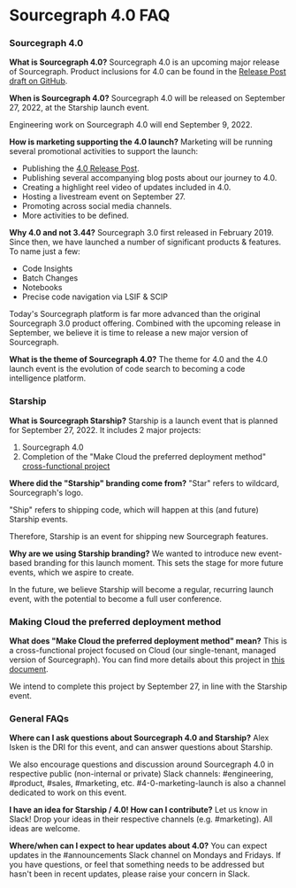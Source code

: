 # Sourcegraph 4.0 FAQ

### Sourcegraph 4.0

**What is Sourcegraph 4.0?**
Sourcegraph 4.0 is an upcoming major release of Sourcegraph. Product inclusions for 4.0 can be found in the [Release Post draft on GitHub](https://github.com/sourcegraph/about/pull/5623).

**When is Sourcegraph 4.0?**
Sourcegraph 4.0 will be released on September 27, 2022, at the Starship launch event.

Engineering work on Sourcegraph 4.0 will end September 9, 2022.

**How is marketing supporting the 4.0 launch?**
Marketing will be running several promotional activities to support the launch:

- Publishing the [4.0 Release Post](https://github.com/sourcegraph/about/pull/5623).
- Publishing several accompanying blog posts about our journey to 4.0.
- Creating a highlight reel video of updates included in 4.0.
- Hosting a livestream event on September 27.
- Promoting across social media channels.
- More activities to be defined.

**Why 4.0 and not 3.44?**
Sourcegraph 3.0 first released in February 2019. Since then, we have launched a number of significant products &amp; features. To name just a few:

- Code Insights
- Batch Changes
- Notebooks
- Precise code navigation via LSIF & SCIP

Today's Sourcegraph platform is far more advanced than the original Sourcegraph 3.0 product offering. Combined with the upcoming release in September, we believe it is time to release a new major version of Sourcegraph.

**What is the theme of Sourcegraph 4.0?**
The theme for 4.0 and the 4.0 launch event is the evolution of code search to becoming a code intelligence platform.

### Starship

**What is Sourcegraph Starship?**
Starship is a launch event that is planned for September 27, 2022. It includes 2 major projects:

1. Sourcegraph 4.0
2. Completion of the "Make Cloud the preferred deployment method" [cross-functional project](index.md)

**Where did the "Starship" branding come from?**
"Star" refers to wildcard, Sourcegraph's logo.

"Ship" refers to shipping code, which will happen at this (and future) Starship events.

Therefore, Starship is an event for shipping new Sourcegraph features.

**Why are we using Starship branding?**
We wanted to introduce new event-based branding for this launch moment. This sets the stage for more future events, which we aspire to create.

In the future, we believe Starship will become a regular, recurring launch event, with the potential to become a full user conference.

### Making Cloud the preferred deployment method

**What does "Make Cloud the preferred deployment method" mean?**
This is a cross-functional project focused on Cloud (our single-tenant, managed version of Sourcegraph). You can find more details about this project in [this document](https://docs.google.com/document/d/1IUFb2JkwqdLCf8B-FkiF40PyAFg50xfWnB6gQO2ViRQ/edit#heading=h.2md1aeolxqwl).

We intend to complete this project by September 27, in line with the Starship event.

### General FAQs

**Where can I ask questions about Sourcegraph 4.0 and Starship?**
Alex Isken is the DRI for this event, and can answer questions about Starship.

We also encourage questions and discussion around Sourcegraph 4.0 in respective public (non-internal or private) Slack channels: #engineering, #product, #sales, #marketing, etc. #4-0-marketing-launch is also a channel dedicated to work on this event.

**I have an idea for Starship / 4.0! How can I contribute?**
Let us know in Slack! Drop your ideas in their respective channels (e.g. #marketing). All ideas are welcome.

**Where/when can I expect to hear updates about 4.0?**
You can expect updates in the #announcements Slack channel on Mondays and Fridays. If you have questions, or feel that something needs to be addressed but hasn't been in recent updates, please raise your concern in Slack.
